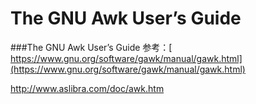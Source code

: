 # The GNU Awk User’s Guide


###The GNU Awk User’s Guide
参考：[ https://www.gnu.org/software/gawk/manual/gawk.html](https://www.gnu.org/software/gawk/manual/gawk.html)

http://www.aslibra.com/doc/awk.htm

